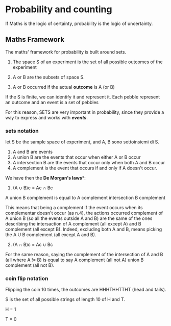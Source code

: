 # Probability and counting

If Maths is the logic of certainty, probability is the logic of uncertainty. 

## Maths Framework

The maths' framework for probability is built around sets.

1. The space S of an experiment is the set of all possible outcomes of the experiment

2. A or B are the subsets of space S.

3. A or B occurred if the actual **outcome** is A (or B)

If the S is finite, we can identify it and represent it. Each pebble represent an outcome and an event is a set of pebbles

For this reason, SETS are very important in probability, since they provide a way to express and works with ***events***.

### sets notation

let S be the sample space of experiment, and A, B sono sottoinsiemi di S.

1. A and B are events
2. A union B are the events that occur when either A or B occur
3. A intersection B are the events that occur only when both A and B occur
4. A complement is the event that occurs if and only if A doesn't occur.

We have then the **De Morgan's laws***:


1. (A ∪ B)c = Ac ∩ Bc

A union B complement is equal to A complement intersection B complement

This means that being a complement if the event occurs when its complementar doesn't occur (as n.4), the actions occurred complement of A union B (so all the events outside A and B) are the same of the ones describing the intersaction of A complement (all except A) and B complement (all except B). Indeed, excluding both A and B, means picking the A U B complement (all except A and B).

2. (A ∩ B)c = Ac ∪ Bc

For the same reason, saying the complement of the intersection of A and B (all where A != B) is equal to say A complement (all not A) union B complement (all not B).


### coin flip notation

Flipping the coin 10 times, the outcomes are HHHTHHTTHT (head and tails).

S is the set of all possible strings of length 10 of H and T.

H = 1

T = 0


